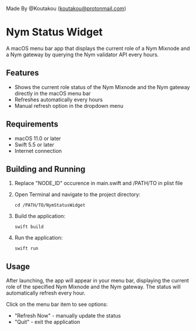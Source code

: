 Made By @Koutakou (koutakou@protonmail.com)

# Nym Status Widget

A macOS menu bar app that displays the current role of a Nym Mixnode and a Nym gateway by querying the Nym validator API every hours.

## Features

- Shows the current role status of the Nym Mixnode and the Nym gateway directly in the macOS menu bar
- Refreshes automatically every hours
- Manual refresh option in the dropdown menu

## Requirements

- macOS 11.0 or later
- Swift 5.5 or later
- Internet connection

## Building and Running

1. Replace "NODE_ID" occurence in main.swift and /PATH/TO in plist file

2. Open Terminal and navigate to the project directory:
   ```
   cd /PATH/TO/NymStatusWidget
   ```

3. Build the application:
   ```
   swift build
   ```

4. Run the application:
   ```
   swift run
   ```

## Usage

After launching, the app will appear in your menu bar, displaying the current role of the specified Nym Mixnode and the Nym gateway.
The status will automatically refresh every hour.

Click on the menu bar item to see options:
- "Refresh Now" - manually update the status
- "Quit" - exit the application
